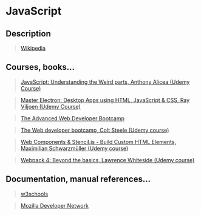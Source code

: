 # JavaScript

## Description

>[Wikipedia](https://en.wikipedia.org/wiki/JavaScript)

## Courses, books...

>[JavaScript: Understanding the Weird parts, Anthony Alicea (Udemy Course)](../javascript-understanding-the-weird-parts/jutwp.md)

>[Master Electron: Desktop Apps using HTML, JavaScript & CSS, Ray Viljoen (Udemy Course) ](../master_electron_desktop_apps_using_html_javascript_and_css/medauhjac.md)

>[The Advanced Web Developer Bootcamp](../the-advanced-web-developer-bootcamp/tawdb.md)

>[The Web developer bootcamp, Colt Steele (Udemy course)](../the-web-developer-bootcamp/twdb.md)

>[Web Components & Stencil.js - Build Custom HTML Elements, Maximilian Schwarzmüller (Udemy course)](../web-components-and-stencil/wcas.md)

>[Webpack 4: Beyond the basics, Lawrence Whiteside (Udemy course)](../webpack4_beyond_the_basics/wbtb.md)

## Documentation, manual references...

>[w3schools](https://www.w3schools.com/jsref/)

>[Mozilla Developer Network](https://developer.mozilla.org/en-US/docs/Web/JavaScript)

